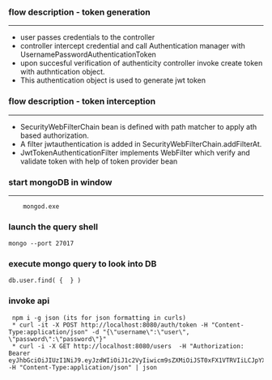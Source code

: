 ### flow description - token generation
-----------------------------------------
* user passes credentials to the controller
* controller intercept credential and call Authentication manager with UsernamePasswordAuthenticationToken
* upon succesful verification of authenticity controller invoke create token with authntication object.
* This authentication object is used to generate jwt token

### flow description - token interception
-----------------------------------------
* SecurityWebFilterChain bean is defined with path matcher to apply ath based authorization.
* A filter jwtauthentication is added in  SecurityWebFilterChain.addFilterAt.
* JwtTokenAuthenticationFilter implements WebFilter which verify and validate token with help of token provider bean

### start mongoDB in window
---------------------------------------
``` cd C:\software\mongodb-windows-x86_64-4.4.5\mongodb-win32-x86_64-windows-4.4.5\bin 
    mongod.exe
```
### launch the query shell
``` mongo --port 27017 ```

### execute mongo query to look into DB
```
db.user.find( {  } )
```
### invoke api
```
 npm i -g json (its for json formatting in curls)
 * curl -it -X POST http://localhost:8080/auth/token -H "Content-Type:application/json" -d "{\"username\":\"user\", \"password\":\"password\"}"
 * curl -i -X GET http://localhost:8080/users  -H "Authorization: Bearer eyJhbGciOiJIUzI1NiJ9.eyJzdWIiOiJ1c2VyIiwicm9sZXMiOiJST0xFX1VTRVIiLCJpYXQiOjE2MTk2OTI2MTgsImV4cCI6MTYxOTY5NjIxOH0.gFHBhSyQ5AkQ6oUPfZbVyi4xG3WoHiaDNVO5BPtkchA"   -H "Content-Type:application/json" | json
```
